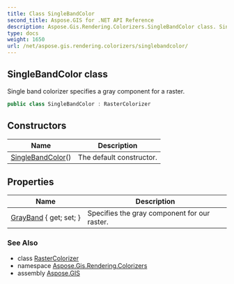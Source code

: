 ```yaml
---
title: Class SingleBandColor
second_title: Aspose.GIS for .NET API Reference
description: Aspose.Gis.Rendering.Colorizers.SingleBandColor class. Single band colorizer specifies a gray component for a raster
type: docs
weight: 1650
url: /net/aspose.gis.rendering.colorizers/singlebandcolor/
---
```

## SingleBandColor class

Single band colorizer specifies a gray component for a raster.

```csharp
public class SingleBandColor : RasterColorizer
```

## Constructors

| Name | Description |
| --- | --- |
| [SingleBandColor](singlebandcolor/)() | The default constructor. |

## Properties

| Name | Description |
| --- | --- |
| [GrayBand](../../aspose.gis.rendering.colorizers/singlebandcolor/grayband/) { get; set; } | Specifies the gray component for our raster. |

### See Also

* class [RasterColorizer](../rastercolorizer/)
* namespace [Aspose.Gis.Rendering.Colorizers](../../aspose.gis.rendering.colorizers/)
* assembly [Aspose.GIS](../../)


